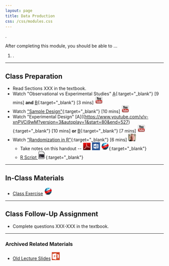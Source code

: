 ```yaml
---
layout: page
title: Data Production
css: /css/modules.css
---
```


<div class="ILOs">
<p>.</p>

<p>After completing this module, you should be able to ...</p>

<ol>
  <li>.</li>
</ol>
</div>

----

## Class Preparation

* Read Sections XXX in the textbook.
* Watch "Observational vs Experimental Studies" [A](https://www.youtube.com/v/qksFkFh2ezo?version=3&autoplay=1&start=457&end=958){:target="_blank"} [9 mins] **and**  [B](https://www.youtube.com/v/5zkg1w5zoQ0?version=3&autoplay=1&start=1597){:target="_blank"} [3 mins] ![YouTube](../../img/youtube.png)
* Watch ["Sample Design"](https://www.youtube.com/v/5zkg1w5zoQ0?version=3&autoplay=1&start=20&end=580){:target="_blank"} [10 mins] ![YouTube](../../img/youtube.png)
* Watch "Experimental Design" [A]((https://www.youtube.com/v/v-xnPVCi9wM?version=3&autoplay=1&start=80&end=527){:target="_blank"} [10 mins] **or** [B](https://www.youtube.com/v/5zkg1w5zoQ0?version=3&autoplay=1&start=395&end=1128){:target="_blank"} [7 mins] ![YouTube](../../img/youtube.png)
* Watch ["Randomization in R"](){:target="_blank"} [6 mins] ![Ogle](../../img/dhovid.png)
    * Take notes on this handout -- [![PDF](../../img/pdf.png)](RHO.pdf) [![MSWord](../../img/word.png)](RHO.docx) [![Webpage](../../img/web.png)](RHO.html){:target="_blank"}
    * [R Script ![R Script](../../img/script.png)](RHO.R){:target="_blank"}

----

## In-Class Materials

* [Class Exercise](CE.html) ![Webpage](../../img/web.png)

----

## Class Follow-Up Assignment

* Complete questions XXX-XXX in the textbook.

----

### Archived Related Materials

* [Old Lecture Slides](PPT_old.pptx) ![PowerPoint](../../img/ppt.png)

